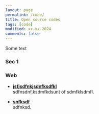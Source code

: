 ```yaml
---
layout: page
permalink: /code/
title: Open source codes
tags: [code]
modified: xx-xx-2024
comments: false
---
```



Some text
### Sec 1

### Web

* [**jsfjsdfnkjsdnfksdfkl**](http://fnkdsnfkl/)<br>
sdfnsdnf,ksdmfkdsunt of sdmfklsdmfl.

* [**snfksdf**](https:sdnf,sdnavis/index.html)<br>
sdfnksd.


